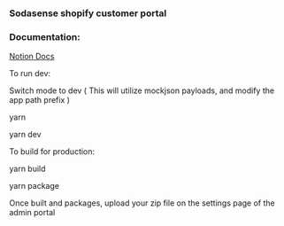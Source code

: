 ### Sodasense shopify customer portal

### Documentation:

[Notion Docs](https://www.notion.so/sodasense/Shopify-Fill-Station-App-3e3ab6fc53de4e8995c135d211d3000a)


To run dev:

Switch mode to dev ( This will utilize mockjson payloads, and modify the app path prefix )


yarn 

yarn dev





To build for production:

yarn build

yarn package


Once built and packages, upload your zip file on the settings page of the admin portal

